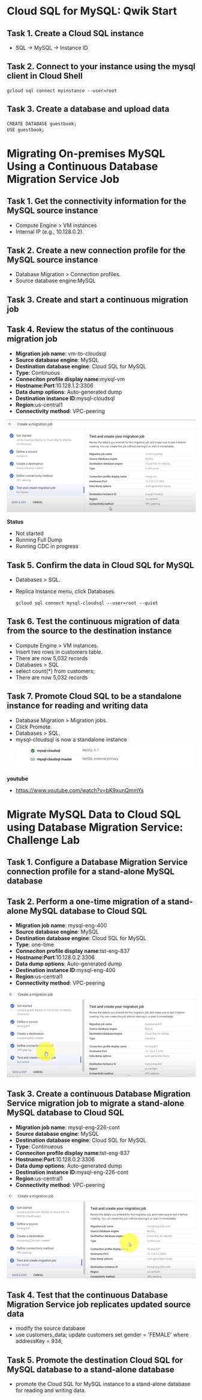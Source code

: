 # Cloud SQL for MySQL: Qwik Start

## Task 1. Create a Cloud SQL instance

- SQL -> MySQL -> Instance ID

## Task 2. Connect to your instance using the mysql client in Cloud Shell

```
gcloud sql connect myinstance --user=root
```

## Task 3. Create a database and upload data

```
CREATE DATABASE guestbook;
USE guestbook;
```

# Migrating On-premises MySQL Using a Continuous Database Migration Service Job

## Task 1. Get the connectivity information for the MySQL source instance

- Compute Engine > VM instances
- Internal IP (e.g., 10.128.0.2).

## Task 2. Create a new connection profile for the MySQL source instance

- Database Migration > Connection profiles.
- Source database engine:MySQL

## Task 3. Create and start a continuous migration job

## Task 4. Review the status of the continuous migration job

- **Migration job name**: vm-to-cloudsql
- **Source database engine**: MySQL
- **Destination database engine**: Cloud SQL for MySQL
- **Type**: Continuous
- **Conneciton profile display name**:mysql-vm
- **Hostname:Port**:10.128.1.2:3306
- **Data dump options**: Auto-generated dump
- **Destination instance ID**:mysql-cloudsql
- **Region**:us-central1
- **Connectivity method**: VPC-peering

![](mysql-dms-job.png)

**Status**

- Not started
- Running Full Dump
- Running CDC in progress

## Task 5. Confirm the data in Cloud SQL for MySQL

- Databases > SQL.
- Replica Instance menu, click Databases.

  ```
  gcloud sql connect mysql-cloudsql --user=root --quiet
  ```

## Task 6. Test the continuous migration of data from the source to the destination instance

- Compute Engine > VM instances.
- Insert two rows in customers table.
- There are now 5,032 records
- Databases > SQL
- select count(\*) from customers;
- There are now 5,032 records

## Task 7. Promote Cloud SQL to be a standalone instance for reading and writing data

- Database Migration > Migration jobs.
- Click Promote.
- Databases > SQL.
- mysql-cloudsql is now a standalone instance
  ![](./mysql-dms-result.png)

**youtube**

- https://www.youtube.com/watch?v=bK9xunQmmYs

# Migrate MySQL Data to Cloud SQL using Database Migration Service: Challenge Lab

## Task 1. Configure a Database Migration Service connection profile for a stand-alone MySQL database

## Task 2. Perform a one-time migration of a stand-alone MySQL database to Cloud SQL

- **Migration job name**: mysql-eng-400
- **Source database engine**: MySQL
- **Destination database engine**: Cloud SQL for MySQL
- **Type**: one-time
- **Conneciton profile display name**:tst-eng-837
- **Hostname:Port**:10.128.0.2:3306
- **Data dump options**: Auto-generated dump
- **Destination instance ID**:mysql-eng-400
- **Region**:us-central1
- **Connectivity method**: VPC-peering

![](./challenge-dms-one-time.png)

## Task 3. Create a continuous Database Migration Service migration job to migrate a stand-alone MySQL database to Cloud SQL

- **Migration job name**: mysql-eng-226-cont
- **Source database engine**: MySQL
- **Destination database engine**: Cloud SQL for MySQL
- **Type**: Continueous
- **Conneciton profile display name**:tst-eng-837
- **Hostname:Port**:10.128.0.2:3306
- **Data dump options**: Auto-generated dump
- **Destination instance ID**:mysql-eng-226-cont
- **Region**:us-central1
- **Connectivity method**: VPC-peering

![](./challenge-dms-continuous.png)

## Task 4. Test that the continuous Database Migration Service job replicates updated source data

- modify the source database
- use customers_data;
  update customers set gender = 'FEMALE' where addressKey = 934;

## Task 5. Promote the destination Cloud SQL for MySQL database to a stand-alone database

- promote the Cloud SQL for MySQL instance to a stand-alone database for reading and writing data.
